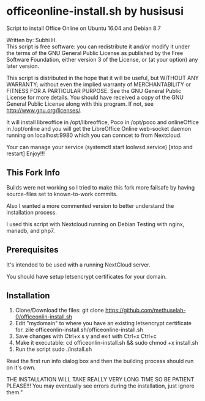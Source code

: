 # officeonline-install.sh by husisusi

Script to install Office Online on Ubuntu 16.04 and Debian 8.7 

Written by: Subhi H.<br>
This script is free software: you can redistribute it and/or modify it under the terms of the GNU General Public License as published by the Free Software Foundation, either version 3 of the License, or (at your option) any later version.

This script is distributed in the hope that it will be useful, but WITHOUT ANY WARRANTY; without even the implied warranty of MERCHANTABILITY or FITNESS FOR A PARTICULAR PURPOSE. See the GNU General Public License for more details.
You should have received a copy of the GNU General Public License along with this program. If not, see http://www.gnu.org/licenses/.

It will install libreoffice in /opt/libreoffice, Poco in /opt/poco and onlineOffice in /opt/online and you will get the LibreOffice Online web-socket daemon running on localhost:9980 which you can conncet to from Nextcloud.

Your can manage your service (systemctl start loolwsd.service) [stop and restart]
Enjoy!!!

## This Fork Info
Builds were not working so I tried to make this fork more failsafe by having source-files set to known-to-work commits.

Also I wanted a more commented version to better understand the installation process.

I used this script with Nextcloud running on Debian Testing with nginx, mariadb, and php7.

## Prerequisites
It's intended to be used with a running NextCloud server.

You should have setup letsencrypt certificates for your domain.

## Installation
1. Clone/Download the files:
git clone https://github.com/methuselah-0/officeonlin-install.sh
2. Edit "mydomain" to where you have an existing letsencrypt certificate for.
zile officeonlin-install.sh/officeonline-install.sh
4. Save changes with
Ctrl+x s y and exit with Ctrl+x Ctrl+c
5. Make it executable:
cd officeonlin-install.sh && sudo chmod +x install.sh
5. Run the script
sudo ./install.sh

Read the first run info dialog box and then the building process should run on it's own.

THE INSTALLATION WILL TAKE REALLY VERY LONG TIME SO BE PATIENT PLEASE!!! You may eventually see errors during the installation, just ignore them."
